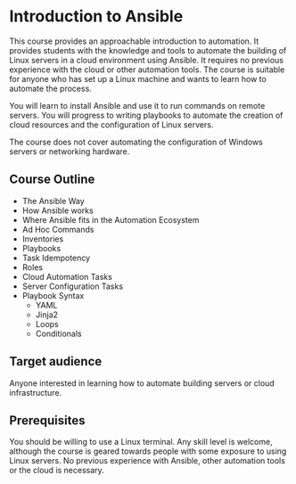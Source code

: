 # Introduction to Ansible

This course provides an approachable introduction to automation. It provides
students with the knowledge and tools to automate the building of Linux servers
in a cloud environment using Ansible. It requires no previous experience with
the cloud or other automation tools. The course is suitable for anyone who has
set up a Linux machine and wants to learn how to automate the process.

You will learn to install Ansible and use it to run commands on remote servers.
You will progress to writing playbooks to automate the creation of cloud
resources and the configuration of Linux servers.

The course does not cover automating the configuration of Windows servers or
networking hardware.


## Course Outline

* The Ansible Way
* How Ansible works
* Where Ansible fits in the Automation Ecosystem
* Ad Hoc Commands
* Inventories
* Playbooks
* Task Idempotency
* Roles
* Cloud Automation Tasks
* Server Configuration Tasks
* Playbook Syntax
    * YAML
    * Jinja2
    * Loops
    * Conditionals


## Target audience

Anyone interested in learning how to automate building servers or cloud
infrastructure.

## Prerequisites

You should be willing to use a Linux terminal. Any skill level is welcome,
although the course is geared towards people with some exposure to using Linux
servers. No previous experience with Ansible, other automation tools or the
cloud is necessary.
